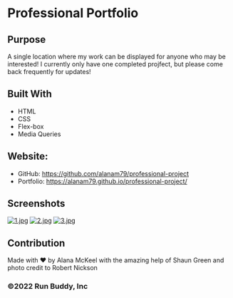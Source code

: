 # Professional Portfolio

## Purpose
A single location where my work can be displayed for anyone who may be interested! I currently only have one completed projfect, but please come back frequently for updates!

## Built With
* HTML
* CSS
* Flex-box
* Media Queries

## Website:
* GitHub: https://github.com/alanam79/professional-project
* Portfolio: https://alanam79.github.io/professional-project/

## Screenshots
[![1.jpg](https://i.postimg.cc/zGWkGPVL/1.jpg)](https://postimg.cc/jDxf8c6K)
[![2.jpg](https://i.postimg.cc/nLJGjYD3/2.jpg)](https://postimg.cc/G4Xy6DzD)
[![3.jpg](https://i.postimg.cc/Y92N8r8g/3.jpg)](https://postimg.cc/B8y1nGrQ)

## Contribution
Made with ❤️ by Alana McKeel with the amazing help of Shaun Green and photo credit to Robert Nickson

### ©️2022 Run Buddy, Inc 
